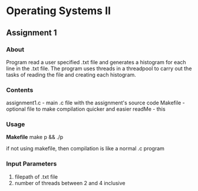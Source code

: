# Operating Systems II
## Assignment 1


### About
Program read a user specified .txt file and generates a histogram
for each line in the .txt file. The program uses threads in a 
threadpool to carry out the tasks of reading the file and 
creating each histogram. 

### Contents

assignment1.c - main .c file with the assignment's source code
Makefile - optional file to make compilation quicker and easier
readMe - this

### Usage

**Makefile**
make p && ./p

if not using makefile, then compilation is like a normal .c program


### Input Parameters
1. filepath of .txt file
2. number of threads between 2 and 4 inclusive